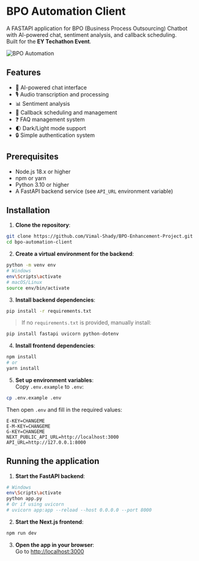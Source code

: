 # BPO Automation Client

A FASTAPI application for BPO (Business Process Outsourcing) Chatbot with AI-powered chat, sentiment analysis, and callback scheduling.  
Built for the **EY Techathon Event**.

![BPO Automation](https://placeholder.svg?height=300&width=600)

## Features

- 💬 AI-powered chat interface
- 🎙️ Audio transcription and processing
- 📊 Sentiment analysis
- 📅 Callback scheduling and management
- ❓ FAQ management system
- 🌓 Dark/Light mode support
- 🔒 Simple authentication system

## Prerequisites

- Node.js 18.x or higher
- npm or yarn
- Python 3.10 or higher
- A FastAPI backend service (see `API_URL` environment variable)

## Installation

1. **Clone the repository**:
```bash
git clone https://github.com/Vimal-Shady/BPO-Enhancement-Project.git
cd bpo-automation-client
```

2. **Create a virtual environment for the backend**:
```bash
python -m venv env
# Windows
env\Scripts\activate
# macOS/Linux
source env/bin/activate
```

3. **Install backend dependencies**:
```bash
pip install -r requirements.txt
```
> If no `requirements.txt` is provided, manually install:
```bash
pip install fastapi uvicorn python-dotenv
```

4. **Install frontend dependencies**:
```bash
npm install
# or
yarn install
```

5. **Set up environment variables**:  
Copy `.env.example` to `.env`:
```bash
cp .env.example .env
```
Then open `.env` and fill in the required values:
```env
E-KEY=CHANGEME
E-M-KEY=CHANGEME
G-KEY=CHANGEME
NEXT_PUBLIC_API_URL=http://localhost:3000
API_URL=http://127.0.0.1:8000
```

## Running the application

1. **Start the FastAPI backend**:
```bash
# Windows
env\Scripts\activate
python app.py
# Or if using uvicorn
# uvicorn app:app --reload --host 0.0.0.0 --port 8000
```

2. **Start the Next.js frontend**:
```bash
npm run dev
```

3. **Open the app in your browser**:  
Go to [http://localhost:3000](http://localhost:3000)
